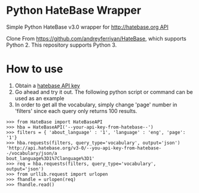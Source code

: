 Python HateBase Wrapper
===========

Simple Python HateBase v3.0 wrapper for [http://hatebase.org API](http://www.hatebase.org/connect_api)

Clone From https://github.com/andreyferriyan/HateBase, which supports Python 2. This repository supports Python 3. 

# How to use

1. Obtain a [hatebase API key](http://www.hatebase.org/request_api)
2. Go ahead and try it out. The following python script or command can be used as an example
3. In order to get all the vocabulary, simply change 'page' number in 'filters' since each query only returns 100 results.  

```
>>> from HateBase import HateBaseAPI
>>> hba = HateBaseAPI('--your-api-key-from-hatebase--')
>>> filters = { 'about_language' : '1', 'language' : 'eng', 'page': '1'}
>>> hba.requests(filters, query_type='vocabulary', output='json')
'http://api.hatebase.org/v3-0/--you-api-key-from-hatebase--/vocabulary/json/a
bout_language%3D1%7Clanguage%3D1'
>>> req = hba.requests(filters, query_type='vocabulary', output='json')
>>> from urllib.request import urlopen
>>> fhandle = urlopen(req)
>>> fhandle.read()
```


